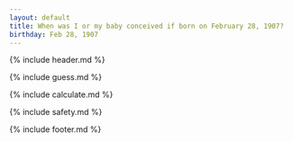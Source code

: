 ```yaml
---
layout: default
title: When was I or my baby conceived if born on February 28, 1907?
birthday: Feb 28, 1907
---
```


{% include header.md %}

{% include guess.md %}

{% include calculate.md %}

{% include safety.md %}

{% include footer.md %}



